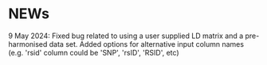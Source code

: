 

# NEWs

9 May 2024: Fixed bug related to using a user supplied LD matrix and a pre-harmonised data set. Added options for alternative input column names (e.g. 'rsid' column could be 'SNP', 'rsID', 'RSID', etc)
